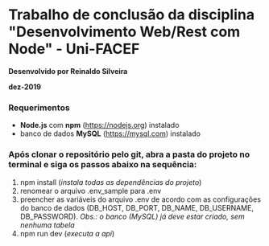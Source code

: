 # Trabalho de conclusão da disciplina "Desenvolvimento Web/Rest com Node" - Uni-FACEF

**Desenvolvido por Reinaldo Silveira**

**dez-2019**

### Requerimentos
- **Node.js** com **npm** (https://nodejs.org) instalado
- banco de dados **MySQL** (https://mysql.com) instalado

### Após clonar o repositório pelo git, abra a pasta do projeto no terminal e siga os passos abaixo na sequência:
1. npm install (*instala todas as dependências do projeto*)
2. renomear o arquivo .env_sample para .env
3. preencher as variáveis do arquivo .env de acordo com as configurações do banco de dados (DB_HOST, DB_PORT, DB_NAME, DB_USERNAME, DB_PASSWORD). *Obs.: o banco (MySQL) já deve estar criado, sem nenhuma tabela*
4. npm run dev (*executa a api*)
